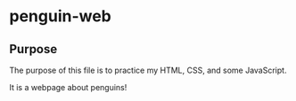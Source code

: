 # penguin-web

## Purpose

The purpose of this file is to practice my HTML, CSS, and some JavaScript.

It is a webpage about penguins!
